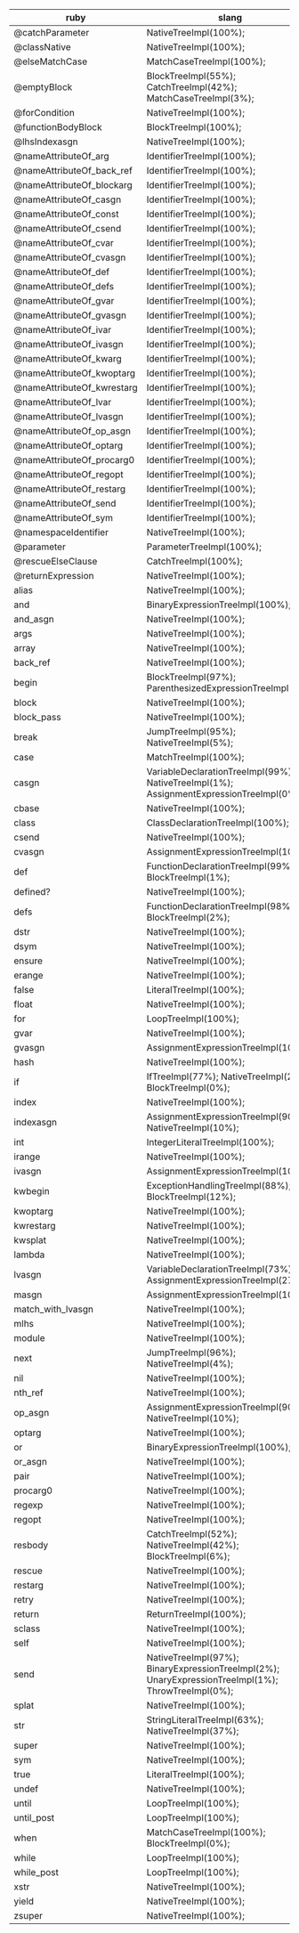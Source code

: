 ruby|slang
--|--
@catchParameter|NativeTreeImpl(100%); 
@classNative|NativeTreeImpl(100%); 
@elseMatchCase|MatchCaseTreeImpl(100%); 
@emptyBlock|BlockTreeImpl(55%); CatchTreeImpl(42%); MatchCaseTreeImpl(3%); 
@forCondition|NativeTreeImpl(100%); 
@functionBodyBlock|BlockTreeImpl(100%); 
@lhsIndexasgn|NativeTreeImpl(100%); 
@nameAttributeOf_arg|IdentifierTreeImpl(100%); 
@nameAttributeOf_back_ref|IdentifierTreeImpl(100%); 
@nameAttributeOf_blockarg|IdentifierTreeImpl(100%); 
@nameAttributeOf_casgn|IdentifierTreeImpl(100%); 
@nameAttributeOf_const|IdentifierTreeImpl(100%); 
@nameAttributeOf_csend|IdentifierTreeImpl(100%); 
@nameAttributeOf_cvar|IdentifierTreeImpl(100%); 
@nameAttributeOf_cvasgn|IdentifierTreeImpl(100%); 
@nameAttributeOf_def|IdentifierTreeImpl(100%); 
@nameAttributeOf_defs|IdentifierTreeImpl(100%); 
@nameAttributeOf_gvar|IdentifierTreeImpl(100%); 
@nameAttributeOf_gvasgn|IdentifierTreeImpl(100%); 
@nameAttributeOf_ivar|IdentifierTreeImpl(100%); 
@nameAttributeOf_ivasgn|IdentifierTreeImpl(100%); 
@nameAttributeOf_kwarg|IdentifierTreeImpl(100%); 
@nameAttributeOf_kwoptarg|IdentifierTreeImpl(100%); 
@nameAttributeOf_kwrestarg|IdentifierTreeImpl(100%); 
@nameAttributeOf_lvar|IdentifierTreeImpl(100%); 
@nameAttributeOf_lvasgn|IdentifierTreeImpl(100%); 
@nameAttributeOf_op_asgn|IdentifierTreeImpl(100%); 
@nameAttributeOf_optarg|IdentifierTreeImpl(100%); 
@nameAttributeOf_procarg0|IdentifierTreeImpl(100%); 
@nameAttributeOf_regopt|IdentifierTreeImpl(100%); 
@nameAttributeOf_restarg|IdentifierTreeImpl(100%); 
@nameAttributeOf_send|IdentifierTreeImpl(100%); 
@nameAttributeOf_sym|IdentifierTreeImpl(100%); 
@namespaceIdentifier|NativeTreeImpl(100%); 
@parameter|ParameterTreeImpl(100%); 
@rescueElseClause|CatchTreeImpl(100%); 
@returnExpression|NativeTreeImpl(100%); 
alias|NativeTreeImpl(100%); 
and|BinaryExpressionTreeImpl(100%); 
and_asgn|NativeTreeImpl(100%); 
args|NativeTreeImpl(100%); 
array|NativeTreeImpl(100%); 
back_ref|NativeTreeImpl(100%); 
begin|BlockTreeImpl(97%); ParenthesizedExpressionTreeImpl(3%); 
block|NativeTreeImpl(100%); 
block_pass|NativeTreeImpl(100%); 
break|JumpTreeImpl(95%); NativeTreeImpl(5%); 
case|MatchTreeImpl(100%); 
casgn|VariableDeclarationTreeImpl(99%); NativeTreeImpl(1%); AssignmentExpressionTreeImpl(0%); 
cbase|NativeTreeImpl(100%); 
class|ClassDeclarationTreeImpl(100%); 
csend|NativeTreeImpl(100%); 
cvasgn|AssignmentExpressionTreeImpl(100%); 
def|FunctionDeclarationTreeImpl(99%); BlockTreeImpl(1%); 
defined?|NativeTreeImpl(100%); 
defs|FunctionDeclarationTreeImpl(98%); BlockTreeImpl(2%); 
dstr|NativeTreeImpl(100%); 
dsym|NativeTreeImpl(100%); 
ensure|NativeTreeImpl(100%); 
erange|NativeTreeImpl(100%); 
false|LiteralTreeImpl(100%); 
float|NativeTreeImpl(100%); 
for|LoopTreeImpl(100%); 
gvar|NativeTreeImpl(100%); 
gvasgn|AssignmentExpressionTreeImpl(100%); 
hash|NativeTreeImpl(100%); 
if|IfTreeImpl(77%); NativeTreeImpl(23%); BlockTreeImpl(0%); 
index|NativeTreeImpl(100%); 
indexasgn|AssignmentExpressionTreeImpl(90%); NativeTreeImpl(10%); 
int|IntegerLiteralTreeImpl(100%); 
irange|NativeTreeImpl(100%); 
ivasgn|AssignmentExpressionTreeImpl(100%); 
kwbegin|ExceptionHandlingTreeImpl(88%); BlockTreeImpl(12%); 
kwoptarg|NativeTreeImpl(100%); 
kwrestarg|NativeTreeImpl(100%); 
kwsplat|NativeTreeImpl(100%); 
lambda|NativeTreeImpl(100%); 
lvasgn|VariableDeclarationTreeImpl(73%); AssignmentExpressionTreeImpl(27%); 
masgn|AssignmentExpressionTreeImpl(100%); 
match_with_lvasgn|NativeTreeImpl(100%); 
mlhs|NativeTreeImpl(100%); 
module|NativeTreeImpl(100%); 
next|JumpTreeImpl(96%); NativeTreeImpl(4%); 
nil|NativeTreeImpl(100%); 
nth_ref|NativeTreeImpl(100%); 
op_asgn|AssignmentExpressionTreeImpl(90%); NativeTreeImpl(10%); 
optarg|NativeTreeImpl(100%); 
or|BinaryExpressionTreeImpl(100%); 
or_asgn|NativeTreeImpl(100%); 
pair|NativeTreeImpl(100%); 
procarg0|NativeTreeImpl(100%); 
regexp|NativeTreeImpl(100%); 
regopt|NativeTreeImpl(100%); 
resbody|CatchTreeImpl(52%); NativeTreeImpl(42%); BlockTreeImpl(6%); 
rescue|NativeTreeImpl(100%); 
restarg|NativeTreeImpl(100%); 
retry|NativeTreeImpl(100%); 
return|ReturnTreeImpl(100%); 
sclass|NativeTreeImpl(100%); 
self|NativeTreeImpl(100%); 
send|NativeTreeImpl(97%); BinaryExpressionTreeImpl(2%); UnaryExpressionTreeImpl(1%); ThrowTreeImpl(0%); 
splat|NativeTreeImpl(100%); 
str|StringLiteralTreeImpl(63%); NativeTreeImpl(37%); 
super|NativeTreeImpl(100%); 
sym|NativeTreeImpl(100%); 
true|LiteralTreeImpl(100%); 
undef|NativeTreeImpl(100%); 
until|LoopTreeImpl(100%); 
until_post|LoopTreeImpl(100%); 
when|MatchCaseTreeImpl(100%); BlockTreeImpl(0%); 
while|LoopTreeImpl(100%); 
while_post|LoopTreeImpl(100%); 
xstr|NativeTreeImpl(100%); 
yield|NativeTreeImpl(100%); 
zsuper|NativeTreeImpl(100%); 
